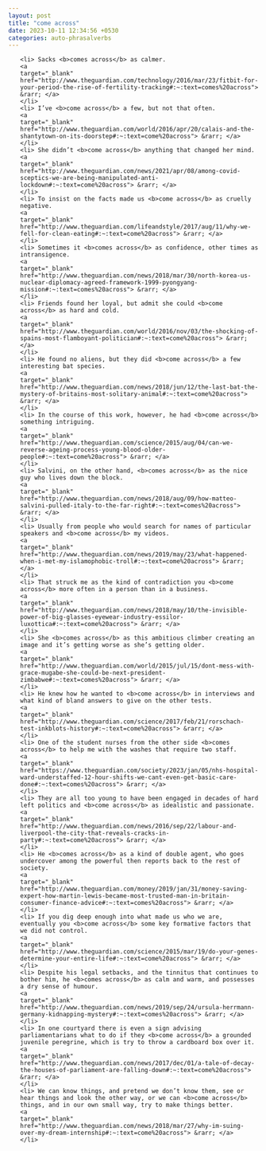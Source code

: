 ```yaml
---
layout: post
title: "come across"
date: 2023-10-11 12:34:56 +0530
categories: auto-phrasalverbs
---
```

<ol>

    <li> Sacks <b>comes across</b> as calmer.
    <a 
    target="_blank" 
    href="http://www.theguardian.com/technology/2016/mar/23/fitbit-for-your-period-the-rise-of-fertility-tracking#:~:text=comes%20across"> &rarr; </a>
    </li>
    <li> I’ve <b>come across</b> a few, but not that often.
    <a 
    target="_blank" 
    href="http://www.theguardian.com/world/2016/apr/20/calais-and-the-shantytown-on-its-doorstep#:~:text=come%20across"> &rarr; </a>
    </li>
    <li> She didn’t <b>come across</b> anything that changed her mind.
    <a 
    target="_blank" 
    href="http://www.theguardian.com/news/2021/apr/08/among-covid-sceptics-we-are-being-manipulated-anti-lockdown#:~:text=come%20across"> &rarr; </a>
    </li>
    <li> To insist on the facts made us <b>come across</b> as cruelly negative.
    <a 
    target="_blank" 
    href="http://www.theguardian.com/lifeandstyle/2017/aug/11/why-we-fell-for-clean-eating#:~:text=come%20across"> &rarr; </a>
    </li>
    <li> Sometimes it <b>comes across</b> as confidence, other times as intransigence.
    <a 
    target="_blank" 
    href="http://www.theguardian.com/news/2018/mar/30/north-korea-us-nuclear-diplomacy-agreed-framework-1999-pyongyang-mission#:~:text=comes%20across"> &rarr; </a>
    </li>
    <li> Friends found her loyal, but admit she could <b>come across</b> as hard and cold.
    <a 
    target="_blank" 
    href="http://www.theguardian.com/world/2016/nov/03/the-shocking-of-spains-most-flamboyant-politician#:~:text=come%20across"> &rarr; </a>
    </li>
    <li> He found no aliens, but they did <b>come across</b> a few interesting bat species.
    <a 
    target="_blank" 
    href="http://www.theguardian.com/news/2018/jun/12/the-last-bat-the-mystery-of-britains-most-solitary-animal#:~:text=come%20across"> &rarr; </a>
    </li>
    <li> In the course of this work, however, he had <b>come across</b> something intriguing.
    <a 
    target="_blank" 
    href="http://www.theguardian.com/science/2015/aug/04/can-we-reverse-ageing-process-young-blood-older-people#:~:text=come%20across"> &rarr; </a>
    </li>
    <li> Salvini, on the other hand, <b>comes across</b> as the nice guy who lives down the block.
    <a 
    target="_blank" 
    href="http://www.theguardian.com/news/2018/aug/09/how-matteo-salvini-pulled-italy-to-the-far-right#:~:text=comes%20across"> &rarr; </a>
    </li>
    <li> Usually from people who would search for names of particular speakers and <b>come across</b> my videos.
    <a 
    target="_blank" 
    href="http://www.theguardian.com/news/2019/may/23/what-happened-when-i-met-my-islamophobic-troll#:~:text=come%20across"> &rarr; </a>
    </li>
    <li> That struck me as the kind of contradiction you <b>come across</b> more often in a person than in a business.
    <a 
    target="_blank" 
    href="http://www.theguardian.com/news/2018/may/10/the-invisible-power-of-big-glasses-eyewear-industry-essilor-luxottica#:~:text=come%20across"> &rarr; </a>
    </li>
    <li> She <b>comes across</b> as this ambitious climber creating an image and it’s getting worse as she’s getting older.
    <a 
    target="_blank" 
    href="http://www.theguardian.com/world/2015/jul/15/dont-mess-with-grace-mugabe-she-could-be-next-president-zimbabwe#:~:text=comes%20across"> &rarr; </a>
    </li>
    <li> He knew how he wanted to <b>come across</b> in interviews and what kind of bland answers to give on the other tests.
    <a 
    target="_blank" 
    href="http://www.theguardian.com/science/2017/feb/21/rorschach-test-inkblots-history#:~:text=come%20across"> &rarr; </a>
    </li>
    <li> One of the student nurses from the other side <b>comes across</b> to help me with the washes that require two staff.
    <a 
    target="_blank" 
    href="https://www.theguardian.com/society/2023/jan/05/nhs-hospital-ward-understaffed-12-hour-shifts-we-cant-even-get-basic-care-done#:~:text=comes%20across"> &rarr; </a>
    </li>
    <li> They are all too young to have been engaged in decades of hard left politics and <b>come across</b> as idealistic and passionate.
    <a 
    target="_blank" 
    href="http://www.theguardian.com/news/2016/sep/22/labour-and-liverpool-the-city-that-reveals-cracks-in-party#:~:text=come%20across"> &rarr; </a>
    </li>
    <li> He <b>comes across</b> as a kind of double agent, who goes undercover among the powerful then reports back to the rest of society.
    <a 
    target="_blank" 
    href="http://www.theguardian.com/money/2019/jan/31/money-saving-expert-how-martin-lewis-became-most-trusted-man-in-britain-consumer-finance-advice#:~:text=comes%20across"> &rarr; </a>
    </li>
    <li> If you dig deep enough into what made us who we are, eventually you <b>come across</b> some key formative factors that we did not control.
    <a 
    target="_blank" 
    href="http://www.theguardian.com/science/2015/mar/19/do-your-genes-determine-your-entire-life#:~:text=come%20across"> &rarr; </a>
    </li>
    <li> Despite his legal setbacks, and the tinnitus that continues to bother him, he <b>comes across</b> as calm and warm, and possesses a dry sense of humour.
    <a 
    target="_blank" 
    href="http://www.theguardian.com/news/2019/sep/24/ursula-herrmann-germany-kidnapping-mystery#:~:text=comes%20across"> &rarr; </a>
    </li>
    <li> In one courtyard there is even a sign advising parliamentarians what to do if they <b>come across</b> a grounded juvenile peregrine, which is try to throw a cardboard box over it.
    <a 
    target="_blank" 
    href="http://www.theguardian.com/news/2017/dec/01/a-tale-of-decay-the-houses-of-parliament-are-falling-down#:~:text=come%20across"> &rarr; </a>
    </li>
    <li> We can know things, and pretend we don’t know them, see or hear things and look the other way, or we can <b>come across</b> things, and in our own small way, try to make things better.
    <a 
    target="_blank" 
    href="http://www.theguardian.com/news/2018/mar/27/why-im-suing-over-my-dream-internship#:~:text=come%20across"> &rarr; </a>
    </li>